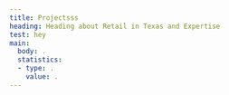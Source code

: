 ```yaml
---
title: Projectsss
heading: Heading about Retail in Texas and Expertise
test: hey
main:
  body: .
  statistics:
  - type: .
    value: .
---
```

